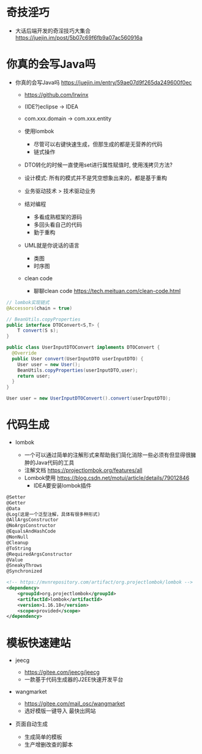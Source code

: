 # 奇技淫巧
 
- 大话后端开发的奇淫技巧大集合 https://juejin.im/post/5b07c69f6fb9a07ac560916a

# 你真的会写Java吗

- 你真的会写Java吗 <https://juejin.im/entry/59ae07d9f265da249600f0ec>
  - https://github.com/lrwinx
  - (IDE?)eclipse -> IDEA
  - com.xxx.domain -> com.xxx.entity
  - 使用lombok
    - 尽管可以右键快速生成，但那生成的都是无营养的代码
    - 链式操作
  - DTO转化的时候一直使用set进行属性赋值时, 使用浅拷贝方法?
  - 设计模式: 所有的模式并不是凭空想象出来的，都是基于重构
  - 业务驱动技术 > 技术驱动业务
  - 结对编程

    - 多看成熟框架的源码
    - 多回头看自己的代码
    - 勤于重构

  - UML就是你说话的语言

    - 类图
    - 时序图

  - clean code

    - 聊聊clean code <https://tech.meituan.com/clean-code.html>

```java
// lombok实现链式
@Accessors(chain = true)

// BeanUtils.copyProperties
public interface DTOConvert<S,T> {
    T convert(S s);
}

public class UserInputDTOConvert implements DTOConvert {
  @Override
  public User convert(UserInputDTO userInputDTO) {
    User user = new User();
    BeanUtils.copyProperties(userInputDTO,user);
    return user;
  }
}

User user = new UserInputDTOConvert().convert(userInputDTO);
```

# 代码生成

- lombok

  - 一个可以通过简单的注解形式来帮助我们简化消除一些必须有但显得很臃肿的Java代码的工具
  - 注解文档 <https://projectlombok.org/features/all>
  - Lombok使用 https://blog.csdn.net/motui/article/details/79012846 
    - IDEA要安装lombok插件

```xml
@Setter
@Getter
@Data
@Log(这是一个泛型注解，具体有很多种形式)
@AllArgsConstructor
@NoArgsConstructor
@EqualsAndHashCode
@NonNull
@Cleanup
@ToString
@RequiredArgsConstructor
@Value
@SneakyThrows
@Synchronized

<!-- https://mvnrepository.com/artifact/org.projectlombok/lombok -->
<dependency>
    <groupId>org.projectlombok</groupId>
    <artifactId>lombok</artifactId>
    <version>1.16.18</version>
    <scope>provided</scope>
</dependency>
```

# 模板快速建站

- jeecg 
  - https://gitee.com/jeecg/jeecg 
  - 一款基于代码生成器的J2EE快速开发平台

- wangmarket 
  - https://gitee.com/mail_osc/wangmarket
  - 选好模版一键导入 最快出网站

- 页面自动生成

  - 生成简单的模板
  - 生产增删改查的脚本